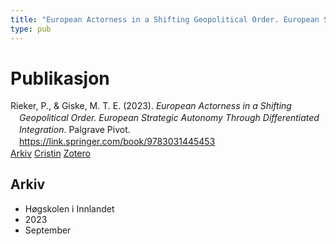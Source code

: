 ```yaml
---
title: "European Actorness in a Shifting Geopolitical Order. European Strategic Autonomy Through Differentiated Integration"
type: pub
---
```

<h1>Publikasjon</h1>
<article id="csl-bib-container-6ERNFXTU" class="csl-bib-container">
  <div class="csl-bib-body" style="line-height: 1.35; padding-left: 1em; text-indent:-1em;">
  <div class="csl-entry">Rieker, P., &amp; Giske, M. T. E. (2023). <i>European Actorness in a Shifting Geopolitical Order. European Strategic Autonomy Through Differentiated Integration</i>. Palgrave Pivot. <a href="https://link.springer.com/book/9783031445453">https://link.springer.com/book/9783031445453</a></div>
</div>
  <div class="csl-bib-buttons">
    <a href="#taxonomy-article-6ERNFXTU" class="csl-bib-button">Arkiv</a>
    <a href="https://app.cristin.no/results/show.jsf?id=2176419" alt="Cristin URL" class="csl-bib-button">Cristin</a>
    <a href="http://zotero.org/groups/5022929/items/6ERNFXTU" alt="Zotero URL" class="csl-bib-button">Zotero</a>
  </div>
  <div id="csl-bib-meta-container-6ERNFXTU"></div>
</article>
<div id="csl-bib-meta-6ERNFXTU" class="csl-bib-meta">
  <article id="taxonomy-article-6ERNFXTU" class="taxonomy-article">
    <h1>Arkiv</h1>
    <ul>
      <li>Høgskolen i Innlandet</li>
      <li>2023</li>
      <li>September</li>
    </ul>
  </article>
</div>
